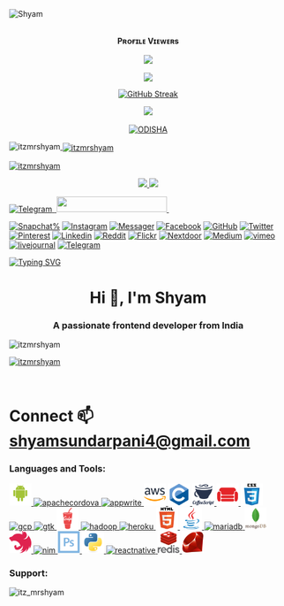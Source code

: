 <img src="https://readme-typing-svg.herokuapp.com?font=Kaushan+Script&size=60&duration=5000&color=447FF7&background=FFFFFF00&center=true&vCenter=true&width=650&height=55&lines=Hey!+It's+Shyam+%F0%9F%91%8B%F0%9F%8F%BB;I+am+a+Iti+Student+🧑🏻‍🔧+;I+am+from+India+%F0%9F%87%AE%F0%9F%87%B3;I+am+a+small;Youtuber+🕵️;Please+Support;Subscribe+;Thanks+🙏;+;" alt="Shyam" width="650" height="55">
<div align="center">
<br><p align="center"><b>Pʀᴏғɪʟᴇ Vɪᴇᴡᴇʀs</b></p>  
<p align="center"><img align="center" src="https://profile-counter.glitch.me/{itzmrshyam}/count.svg"/></p>
<img src="https://github-stats-alpha.vercel.app/api/?username=itzmrshyam&cc=000&tc=00ff00&ic=fff000&bc=fff" align="center">

[![GitHub Streak](https://github-readme-streak-stats.herokuapp.com/?user=itzmrshyam&theme=highcontrast)](https://github.com/itzmrshyam/github-readme-streak-stats)
</div>
<p align="center">
<a href="https://github.com/itzmrshyam">
<img src="https://activity-graph.herokuapp.com/graph?username=itzmrshyam&theme=react-dark" />
<p align="center">
<img src="https://readme-typing-svg.herokuapp.com?font=Kaushan+Script&size=77&duration=1900&color=447FF7&background=FFFFFF00&center=true&vCenter=true&width=650&height=55&lines=Any+Problem;OR;More+Update+;join+Telegram;Thank+you+🙏;+;+;;" alt="ODISHA" width="999" height="99">

<p><img align="left" src="https://github-readme-stats.vercel.app/api/top-langs?username=itzmrshyam&show_icons=true&locale=en&layout=compact" alt="itzmrshyam" /></p>

<p>&nbsp;<img align="center" src="https://github-readme-stats.vercel.app/api?username=itzmrshyam&show_icons=true&locale=en" alt="itzmrshyam" /></p>

<p><img align="center" src="https://github-readme-streak-stats.herokuapp.com/?user=itzmrshyam&" alt="itzmrshyam" /></p>

<a href="https://youtube.com/channel/UCfk2wS7vZYzLR_Pk1eIb2yw"><p align="center">
<img src="https://img.shields.io/badge/YouTube-black?logo=youtube" width="180">
<a href="https://telegram.me/m_s_p_o_123">
<img src="https://img.shields.io/badge/🇹 🇪 🇱 🇪 🇬 🇷 🇦 🇲-black?logo=telegram" width="180">
<p align="center">

![Telegram](https://hits.seeyoufarm.com/api/count/incr/badge.svg?url=https://github.com/itzmrshyam/&title=Profile%200Views)
<a href="https://telegram.me/m_s_p_o_123">
    &nbsp;<img src="https://img.shields.io/badge/Main-Group-red?" width="200" height="28">&nbsp;
  </a>

[![Snapchat%](https://img.shields.io/badge/Snapchat-%27ffd343.svg?logo=Snapchat&logoColor=white)](https://www.snapchat.com/shyamsundar9692)
[![Instagram](https://img.shields.io/badge/Instagram-%23E4405F.svg?logo=Instagram&logoColor=white)](https://www.instagram.com/it_zmrshyam)
[![Messager](https://img.shields.io/badge/Messager-%27E4405F.svg?logo=Facebook&logoColor=white)](https://m.me/itzmrshyam)
[![Facebook](https://img.shields.io/badge/Facebook-%23E4405F.svg?logo=Facebook&logoColor=white)](https://www.facebook.com/itzmrshyam)
[![GitHub](https://img.shields.io/badge/~GitHub~-%27E4405F.svg?logo=GitHub&logoColor=white)](https://github.com/itzmrshyam)
[![Twitter](https://img.shields.io/badge/~Twitter~-%23E4405F.svg?logo=Twitter&logoColor=white)](https://twitter.com/itz_mrshyam)
[![Pinterest](https://img.shields.io/badge/Pinterest-%27E4405F.svg?logo=pinterest&logoColor=white)](https://in.pinterest.com/itz_mrshyam/)
[![Linkedin](https://img.shields.io/badge/~LinkedIn-%23E4405F.svg?logo=linkedin&logoColor=white)](https://www.linkedin.com/mwlite/in/shyam-sundar-pani-b5394a239)
[![Reddit](https://img.shields.io/badge/~Reddit~-%27E4405F.svg?logo=reddit&logoColor=white)](https://www.reddit.com/user/itz_mrshyam/)
[![Flickr](https://img.shields.io/badge/~Flickr~-%23E4405F.svg?logo=flickr&logoColor=white)](https://www.flickr.com/photos/196321369@N05/)
[![Nextdoor](https://img.shields.io/badge/nextdoor-%27E4405F.svg?logo=nextdoor&logoColor=white)](https://nextdoor.com/business-profile/preview/)
[![Medium](https://img.shields.io/badge/~Medium~-%23E4405F.svg?logo=medium&logoColor=white)](https://medium.com/@itz_mrshyam)
[![vimeo](https://img.shields.io/badge/~vimeo~-%27E4405F.svg?logo=vimeo&logoColor=white)](https://vimeo.com/user182962368)
[![livejournal](https://img.shields.io/badge/livejournal-%23E4405F.svg?logo=livejournal&logoColor=white)](https://itz-mrshyam.livejournal.com/profile)
[![Telegram](https://img.shields.io/badge/Telegram-%27E4405F.svg?logo=telegram&logoColor=white)](https://telegram.me/itz_mrshyam)
<p align="center">

[![Typing SVG](https://readme-typing-svg.herokuapp.com?font=Orbitron&color=%red&size=35&duration=4000&center=true&vCenter=true&width=250&height=40&lines=@itz_mrshyam)](https://git.io/typing-svg) &nbsp;&nbsp;


<h1 align="center">Hi 👋, I'm Shyam</h1>
<h3 align="center">A passionate frontend developer from India</h3>

<p align="left"> <img src="https://komarev.com/ghpvc/?username=itzmrshyam&label=Profile%20views&color=0e75b6&style=flat" alt="itzmrshyam" /> </p>

<p align="left"> <a href="https://github.com/itzmrshyam/github-profile-trophy"><img src="https://github-profile-trophy.vercel.app/?username=itzmrshyam" alt="itzmrshyam" /></a> </p>

<p align="left"> <a href="https://twitter.com/" target="blank"><img src="https://img.shields.io/twitter/follow/?logo=twitter&style=for-the-badge" alt="" /></a> </p>

# Connect 📫 **shyamsundarpani4@gmail.com**

<h3 align="left">Languages and Tools:</h3>
<p align="left"> <a href="https://developer.android.com" target="_blank" rel="noreferrer"> <img src="https://raw.githubusercontent.com/devicons/devicon/master/icons/android/android-original-wordmark.svg" alt="android" width="40" height="40"/> </a> <a href="https://cordova.apache.org/" target="_blank" rel="noreferrer"> <img src="https://www.vectorlogo.zone/logos/apache_cordova/apache_cordova-icon.svg" alt="apachecordova" width="40" height="40"/> </a> <a href="https://appwrite.io" target="_blank" rel="noreferrer"> <img src="https://www.vectorlogo.zone/logos/appwriteio/appwriteio-icon.svg" alt="appwrite" width="40" height="40"/> </a> <a href="https://aws.amazon.com" target="_blank" rel="noreferrer"> <img src="https://raw.githubusercontent.com/devicons/devicon/master/icons/amazonwebservices/amazonwebservices-original-wordmark.svg" alt="aws" width="40" height="40"/> </a> <a href="https://www.cprogramming.com/" target="_blank" rel="noreferrer"> <img src="https://raw.githubusercontent.com/devicons/devicon/master/icons/c/c-original.svg" alt="c" width="40" height="40"/> </a> <a href="https://offeescript.org" target="_blank" rel="noreferrer"> <img src="https://raw.githubusercontent.com/devicons/devicon/master/icons/coffeescript/coffeescript-original-wordmark.svg" alt="coffeescript" width="40" height="40"/> </a> <a href="https://couchdb.apache.org/" target="_blank" rel="noreferrer"> <img src="https://raw.githubusercontent.com/devicons/devicon/0d6c64dbbf311879f7d563bfc3ccf559f9ed111c/icons/couchdb/couchdb-original.svg" alt="couchdb" width="40" height="40"/> </a> <a href="https://www.w3schools.com/css/" target="_blank" rel="noreferrer"> <img src="https://raw.githubusercontent.com/devicons/devicon/master/icons/css3/css3-original-wordmark.svg" alt="css3" width="40" height="40"/> </a> <a href="https://cloud.google.com" target="_blank" rel="noreferrer"> <img src="https://www.vectorlogo.zone/logos/google_cloud/google_cloud-icon.svg" alt="gcp" width="40" height="40"/> </a> <a href="https://www.gtk.org/" target="_blank" rel="noreferrer"> <img src="https://upload.wikimedia.org/wikipedia/commons/7/71/GTK_logo.svg" alt="gtk" width="40" height="40"/> </a> <a href="https://gulpjs.com" target="_blank" rel="noreferrer"> <img src="https://raw.githubusercontent.com/devicons/devicon/master/icons/gulp/gulp-plain.svg" alt="gulp" width="40" height="40"/> </a> <a href="https://hadoop.apache.org/" target="_blank" rel="noreferrer"> <img src="https://www.vectorlogo.zone/logos/apache_hadoop/apache_hadoop-icon.svg" alt="hadoop" width="40" height="40"/> </a> <a href="https://heroku.com" target="_blank" rel="noreferrer"> <img src="https://www.vectorlogo.zone/logos/heroku/heroku-icon.svg" alt="heroku" width="40" height="40"/> </a> <a href="https://www.w3.org/html/" target="_blank" rel="noreferrer"> <img src="https://raw.githubusercontent.com/devicons/devicon/master/icons/html5/html5-original-wordmark.svg" alt="html5" width="40" height="40"/> </a> <a href="https://www.java.com" target="_blank" rel="noreferrer"> <img src="https://raw.githubusercontent.com/devicons/devicon/master/icons/java/java-original.svg" alt="java" width="40" height="40"/> </a> <a href="https://mariadb.org/" target="_blank" rel="noreferrer"> <img src="https://www.vectorlogo.zone/logos/mariadb/mariadb-icon.svg" alt="mariadb" width="40" height="40"/> </a> <a href="https://www.mongodb.com/" target="_blank" rel="noreferrer"> <img src="https://raw.githubusercontent.com/devicons/devicon/master/icons/mongodb/mongodb-original-wordmark.svg" alt="mongodb" width="40" height="40"/> </a> <a href="https://nestjs.com/" target="_blank" rel="noreferrer"> <img src="https://raw.githubusercontent.com/devicons/devicon/master/icons/nestjs/nestjs-plain.svg" alt="nestjs" width="40" height="40"/> </a> <a href="https://nim-lang.org/" target="_blank" rel="noreferrer"> <img src="https://www.vectorlogo.zone/logos/nim-lang/nim-lang-icon.svg" alt="nim" width="40" height="40"/> </a> <a href="https://www.photoshop.com/en" target="_blank" rel="noreferrer"> <img src="https://raw.githubusercontent.com/devicons/devicon/master/icons/photoshop/photoshop-line.svg" alt="photoshop" width="40" height="40"/> </a> <a href="https://www.python.org" target="_blank" rel="noreferrer"> <img src="https://raw.githubusercontent.com/devicons/devicon/master/icons/python/python-original.svg" alt="python" width="40" height="40"/> </a> <a href="https://reactnative.dev/" target="_blank" rel="noreferrer"> <img src="https://reactnative.dev/img/header_logo.svg" alt="reactnative" width="40" height="40"/> </a> <a href="https://redis.io" target="_blank" rel="noreferrer"> <img src="https://raw.githubusercontent.com/devicons/devicon/master/icons/redis/redis-original-wordmark.svg" alt="redis" width="40" height="40"/> </a> <a href="https://www.ruby-lang.org/en/" target="_blank" rel="noreferrer"> <img src="https://raw.githubusercontent.com/devicons/devicon/master/icons/ruby/ruby-original.svg" alt="ruby" width="40" height="40"/> </a> </p>


<h3 align="left">Support:</h3>
<p><a href="https://ko-fi.com/itz_mrshyam"> <img align="left" src="https://cdn.ko-fi.com/cdn/kofi3.png?v=3" height="50" width="210" alt="itz_mrshyam" /></a></p><br><br>

